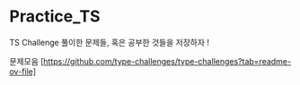 # Practice_TS
TS Challenge 풀이한 문제들, 혹은 공부한 것들을 저장하자 !

문제모음 [https://github.com/type-challenges/type-challenges?tab=readme-ov-file]
